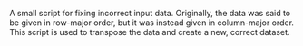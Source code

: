 A small script for fixing incorrect input data. Originally, the data was said to be given in row-major order, but it was instead given in column-major order. This script is used to transpose the data and create a new, correct dataset.